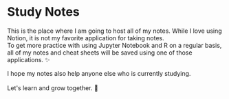 # Study Notes

This is the place where I am going to host all of my notes. While I love using Notion, it is not my favorite application for taking notes.<br/>
To get more practice with using Jupyter Notebook and R on a regular basis, all of my notes and cheat sheets will be saved using one of those applications. ✨<br/>

I hope my notes also help anyone else who is currently studying.<br/>
<br/>
Let's learn and grow together. 🌱<br/>
